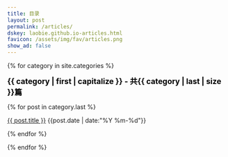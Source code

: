 ```yaml
---
title: 目录
layout: post
permalink: /articles/
dskey: laobie.github.io-articles.html
favicon: /assets/img/fav/articles.png
show_ad: false
---
```


{% for category in site.categories %}
<div class="divider"></div>
<div class="category-item">
    <div class="category-title" style="color:black; font-weight:bold; font-size: 125%">
        {{ category | first | capitalize }} - 共{{ category | last | size }}篇
    </div>
    <!-- <div class="category-count">{{ category | last | size }}</div> -->
</div>

{% for post in category.last %}
<div class="article-item">
    <div class="article-title">
        <a href="{{ post.url }}" target="_blank">{{ post.title }}</a>
        <span class="article-date">{{post.date | date:"%Y %m-%d"}}</span>
    </div>
</div>

{% endfor %}
<br />

{% endfor %}
